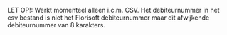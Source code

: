 LET OP!: Werkt momenteel alleen i.c.m. CSV. Het debiteurnummer in het csv bestand is niet het Florisoft debiteurnummer maar dit afwijkende debiteurnummer van 8 karakters.